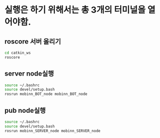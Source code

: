 # 실행은 하기 위해서는 총 3개의 터미널을 열어야함.

## roscore 서버 올리기
``` bash
cd catkin_ws
roscore
```

## server node실행
``` bash
source ~/.bashrc
source devel/setup.bash
rosrun mobinn_BOT_node mobinn_BOT_node
```

## pub node실행
``` bash
source ~/.bashrc
source devel/setup.bash
rosrun mobinn_SERVER_node mobinn_SERVER_node
```